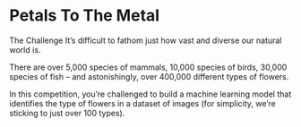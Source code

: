# Petals To The Metal

The Challenge
It’s difficult to fathom just how vast and diverse our natural world is.

There are over 5,000 species of mammals, 10,000 species of birds, 30,000 species of fish – and astonishingly, over 400,000 different types of flowers.

In this competition, you’re challenged to build a machine learning model that identifies the type of flowers in a dataset of images (for simplicity, we’re sticking to just over 100 types).
